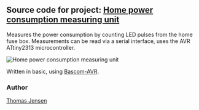## Source code for project: [Home power consumption measuring unit](https://www.uctrl.net/p/15)

Measures the power consumption by counting LED pulses from the home fuse box. Measurements can be read via a serial interface, uses the AVR ATtiny2313 microcontroller.

![Home power consumption measuring unit](https://files.uctrl.net/github/modules/15.jpeg)

Written in basic, using [Bascom-AVR](http://www.mcselec.com/).

### Author
[Thomas Jensen](https://www.uctrl.net/@hebron)
